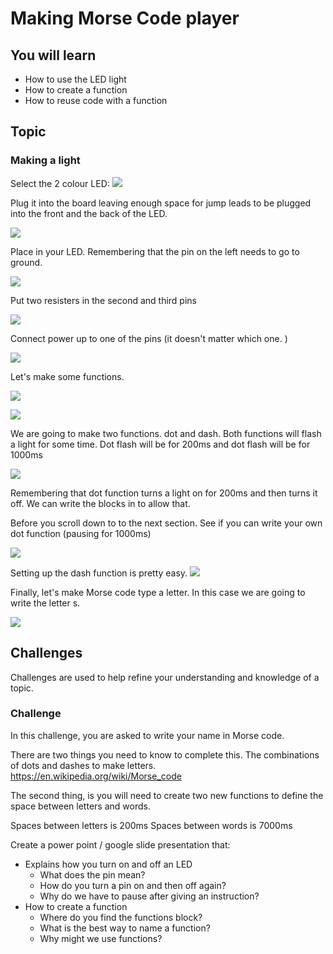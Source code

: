 # Making Morse Code player

## You will learn
* How to use the LED light
* How to create a function
* How to reuse code with a function 
## Topic 

### Making a light
Select the 2 colour LED: 
![](2021-04-19-13-04-47.png)

Plug it into the board leaving enough space for jump leads to be plugged into the front and the back of the LED. 

![](2021-04-19-13-05-08.png)

Place in your LED. Remembering that the pin on the left needs to go to ground. 

![](2021-04-19-13-05-27.png)

Put two resisters in the second and third pins

![](2021-04-19-13-06-09.png)

Connect power up to one of the pins (it doesn't matter which one. )

![](2021-04-19-13-06-24.png)

Let's make some functions. 

![](2021-04-19-13-07-22.png)


![](2021-04-19-13-07-32.png)

We are going to make two functions. dot and dash. Both functions will flash a light for some time. Dot flash will be for 200ms and dot flash will be for 1000ms


![](2021-04-19-13-21-09.png)

Remembering that dot function turns a light on for 200ms and then turns it off. We can write the blocks in to allow that.

Before you scroll down to to the next section. See if you can write your own dot function (pausing for 1000ms)

![](2021-04-19-13-21-33.png)


Setting up the dash function is pretty easy. 
![](2021-04-19-13-21-57.png)

Finally, let's make Morse code type a letter. In this case we are going to write the letter s.

![](2021-04-19-13-23-17.png)


## Challenges

Challenges are used to help refine your understanding and knowledge of a topic. 

###  Challenge

In this challenge, you are asked to write your name in Morse code. 

There are two things you need to know to complete this. The combinations of dots and dashes to make letters. 
https://en.wikipedia.org/wiki/Morse_code

The second thing, is you will need to create two new functions to define the space between letters and words. 

Spaces between letters is 200ms
Spaces between words is 7000ms

Create a power point / google slide presentation that: 
* Explains how you turn on and off an LED
  * What does the pin mean? 
  * How do you turn a pin on and then off again?
  * Why do we have to pause after giving an instruction? 
* How to create a function
  * Where do you find the functions block?
  * What is the best way to name a function? 
  * Why might we use functions? 